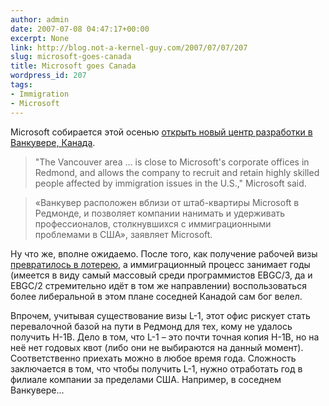 ```yaml
---
author: admin
date: 2007-07-08 04:47:17+00:00
excerpt: None
link: http://blog.not-a-kernel-guy.com/2007/07/07/207
slug: microsoft-goes-canada
title: Microsoft goes Canada
wordpress_id: 207
tags:
- Immigration
- Microsoft
---
```


Microsoft собирается этой осенью [открыть новый центр разработки в Ванкувере, Канада](http://news.com.com/Microsoft+sings+O+Canada+amid+immigration+challenges/2100-1014_3-6195049.html?tag=nefd.top).

> "The Vancouver area … is close to Microsoft's corporate offices in Redmond, and allows the company to recruit and retain highly skilled people affected by immigration issues in the U.S.," Microsoft said.

> «Ванкувер расположен вблизи от штаб-квартиры Microsoft в Редмонде, и позволяет компании нанимать и удерживать профессионалов, столкнувшихся с иммиграционными проблемами в США», заявляет Microsoft.

Ну что же, вполне ожидаемо. После того, как получение рабочей визы [превратилось в лотерею](http://blog.not-a-kernel-guy.com/2007/04/03/168), а иммиграционный процесс занимает годы (имеется в виду самый массовый среди программистов EBGC/3, да и EBGC/2 стремительно идёт в том же направлении) воспользоваться более либеральной в этом плане соседней Канадой сам бог велел. 

Впрочем, учитывая существование визы L-1, этот офис рискует стать перевалочной базой на пути в Редмонд для тех, кому не удалось получить H-1B. Дело в том, что L-1 – это почти точная копия H-1B, но на неё нет годовых квот (либо они не выбираются на данный момент). Соответственно приехать можно в любое время года. Сложность заключается в том, что чтобы получить L-1, нужно отработать год в филиале компании за пределами США. Например, в соседнем Ванкувере...
